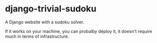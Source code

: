 # django-trivial-sudoku

A Django website with a sudoku solver.

If it works on your machine, you can probalby deploy it, it doesn't require much in terms of infrastructure.
